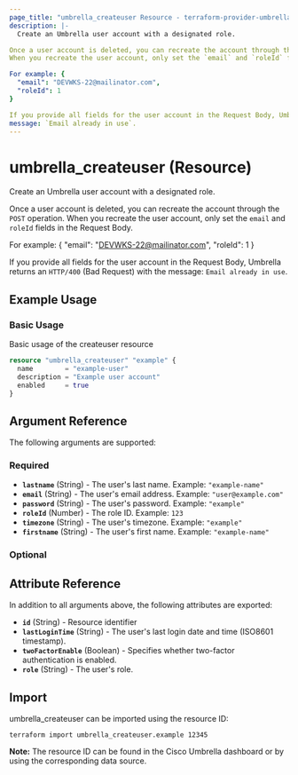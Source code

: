 ```yaml
---
page_title: "umbrella_createuser Resource - terraform-provider-umbrella"
description: |-
  Create an Umbrella user account with a designated role.

Once a user account is deleted, you can recreate the account through the `POST` operation.
When you recreate the user account, only set the `email` and `roleId` fields in the Request Body.

For example: {
  "email": "DEVWKS-22@mailinator.com",
  "roleId": 1
}

If you provide all fields for the user account in the Request Body, Umbrella returns an `HTTP/400` (Bad Request) with the
message: `Email already in use`.
---
```


# umbrella_createuser (Resource)

Create an Umbrella user account with a designated role.

Once a user account is deleted, you can recreate the account through the `POST` operation.
When you recreate the user account, only set the `email` and `roleId` fields in the Request Body.

For example: {
  "email": "DEVWKS-22@mailinator.com",
  "roleId": 1
}

If you provide all fields for the user account in the Request Body, Umbrella returns an `HTTP/400` (Bad Request) with the
message: `Email already in use`.

## Example Usage


### Basic Usage

Basic usage of the createuser resource

```terraform
resource "umbrella_createuser" "example" {
  name        = "example-user"
  description = "Example user account"
  enabled     = true
}
```



## Argument Reference

The following arguments are supported:

### Required

- **`lastname`** (String) - The user's last name. Example: `"example-name"`
- **`email`** (String) - The user's email address. Example: `"user@example.com"`
- **`password`** (String) - The user's password. Example: `"example"`
- **`roleId`** (Number) - The role ID. Example: `123`
- **`timezone`** (String) - The user's timezone. Example: `"example"`
- **`firstname`** (String) - The user's first name. Example: `"example-name"`


### Optional



## Attribute Reference

In addition to all arguments above, the following attributes are exported:

- **`id`** (String) - Resource identifier
- **`lastLoginTime`** (String) - The user's last login date and time (ISO8601 timestamp).
- **`twoFactorEnable`** (Boolean) - Specifies whether two-factor authentication is enabled.
- **`role`** (String) - The user's role.



## Import

umbrella_createuser can be imported using the resource ID:

```shell
terraform import umbrella_createuser.example 12345
```

**Note:** The resource ID can be found in the Cisco Umbrella dashboard or by using the corresponding data source.

